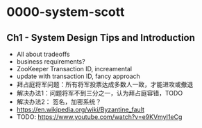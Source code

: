 # 0000-system-scott

## Ch1 - System Design Tips and Introduction
- All about tradeoffs
- business requirements?
- ZooKeeper Transaction ID, increamental
- update with transaction ID, fancy approach
- 拜占庭将军问题：所有将军投票达成多数人一致，才能进攻或撤退
- 解决办法1：问题将军不到三分之一，认为拜占庭容错，TODO
- 解决办法2： 签名，加密系统？
- https://en.wikipedia.org/wiki/Byzantine_fault
- TODO: https://www.youtube.com/watch?v=e9KVmyI1eCg
